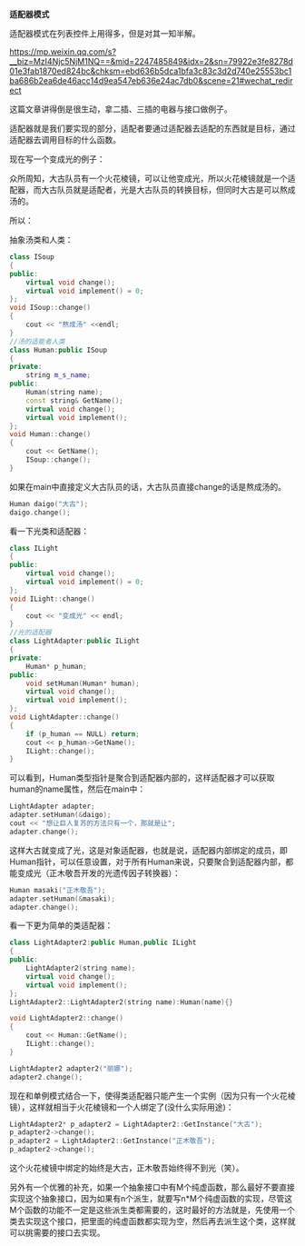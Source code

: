**适配器模式**

适配器模式在列表控件上用得多，但是对其一知半解。

https://mp.weixin.qq.com/s?__biz=MzI4Njc5NjM1NQ==&mid=2247485849&idx=2&sn=79922e3fe8278d01e3fab1870ed824bc&chksm=ebd636b5dca1bfa3c83c3d2d740e25553bc1ba686b2ea6de46acc14d9ea547eb636e24ac7db0&scene=21#wechat_redirect

这篇文章讲得倒是很生动，拿二插、三插的电器与接口做例子。

适配器就是我们要实现的部分，适配者要通过适配器去适配的东西就是目标，通过适配器去调用目标的什么函数。

现在写一个变成光的例子：

众所周知，大古队员有一个火花棱镜，可以让他变成光，所以火花棱镜就是一个适配器，而大古队员就是适配者，光是大古队员的转换目标，但同时大古是可以熬成汤的。

所以：

抽象汤类和人类：

```c++
class ISoup
{
public:
	virtual void change();
	virtual void implement() = 0;
};
void ISoup::change()
{
	cout << "熬成汤" <<endl;
}
//汤的适能者人类
class Human:public ISoup
{
private:
	string m_s_name;
public:
	Human(string name);
    const string& GetName();
	virtual void change();
	virtual void implement();
};
void Human::change()
{
	cout << GetName();
	ISoup::change();
}
```

如果在main中直接定义大古队员的话，大古队员直接change的话是熬成汤的。

```c++
Human daigo("大古");
daigo.change();
```

看一下光类和适配器：

```c++
class ILight
{
public:
	virtual void change();
	virtual void implement() = 0;
};
void ILight::change()
{
	cout << "变成光" << endl;
}
//光的适配器
class LightAdapter:public ILight 
{
private:
	Human* p_human;
public:
	void setHuman(Human* human);
	virtual void change();
	virtual void implement();
};
void LightAdapter::change()
{
	if (p_human == NULL) return;
	cout << p_human->GetName();
	ILight::change();
}
```

可以看到，Human类型指针是聚合到适配器内部的，这样适配器才可以获取human的name属性，然后在main中：

```c++
LightAdapter adapter;
adapter.setHuman(&daigo);
cout << "想让巨人复苏的方法只有一个，那就是让";
adapter.change();
```

这样大古就变成了光，这是对象适配器，也就是说，适配器内部绑定的成员，即Human指针，可以任意设置，对于所有Human来说，只要聚合到适配器内部，都能变成光（正木敬吾开发的光遗传因子转换器）：

```c++
Human masaki("正木敬吾");
adapter.setHuman(&masaki);
adapter.change();
```

看一下更为简单的类适配器：

```c++
class LightAdapter2:public Human,public ILight
{
public:
	LightAdapter2(string name);
	virtual void change();
	virtual void implement();
};
LightAdapter2::LightAdapter2(string name):Human(name){}

void LightAdapter2::change()
{
	cout << Human::GetName();
	ILight::change();
}
```

```c++
LightAdapter2 adapter2("丽娜");
adapter2.change();
```

现在和单例模式结合一下，使得类适配器只能产生一个实例（因为只有一个火花棱镜），这样就相当于火花棱镜和一个人绑定了(没什么实际用途)：

```c++
LightAdapter2* p_adapter2 = LightAdapter2::GetInstance("大古");
p_adapter2->change();
p_adapter2 = LightAdapter2::GetInstance("正木敬吾");
p_adapter2->change();
```

这个火花棱镜中绑定的始终是大古，正木敬吾始终得不到光（笑）。



另外有一个优雅的补充，如果一个抽象接口中有M个纯虚函数，那么最好不要直接实现这个抽象接口，因为如果有n个派生，就要写n\*M个纯虚函数的实现，尽管这M个函数的功能不一定是这些派生类都需要的，这时最好的方法就是，先使用一个类去实现这个接口，把里面的纯虚函数都实现为空，然后再去派生这个类，这样就可以挑需要的接口去实现。